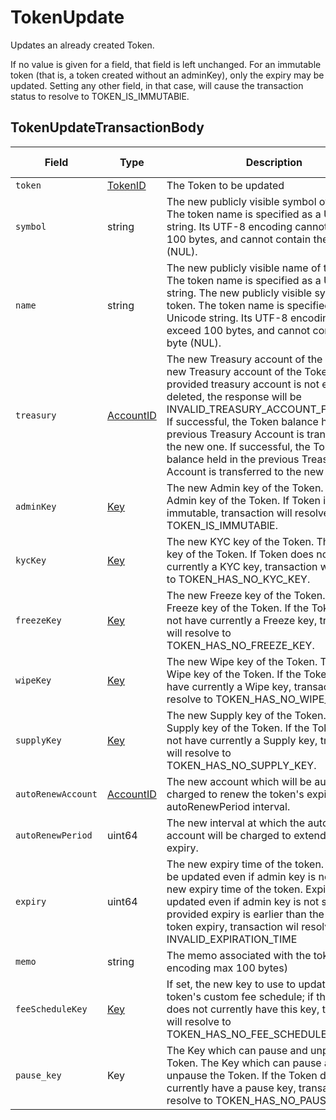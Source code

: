 # TokenUpdate

Updates an already created Token.

If no value is given for a field, that field is left unchanged. For an immutable token (that is, a token created without an adminKey), only the expiry may be updated. Setting any other field, in that case, will cause the transaction status to resolve to TOKEN\_IS\_IMMUTABlE.

## TokenUpdateTransactionBody

| Field              | Type                                     | Description                                                                                                                                                                                                                                                                                                                                                                                                                 | Signature Required   |
| ------------------ | ---------------------------------------- | --------------------------------------------------------------------------------------------------------------------------------------------------------------------------------------------------------------------------------------------------------------------------------------------------------------------------------------------------------------------------------------------------------------------------- | -------------------- |
| `token`            | [TokenID](../basic-types/tokenid.md)     | The Token to be updated                                                                                                                                                                                                                                                                                                                                                                                                     | N/A                  |
| `symbol`           | string                                   | The new publicly visible symbol of the token. The token name is specified as a Unicode string. Its UTF-8 encoding cannot exceed 100 bytes, and cannot contain the 0 byte (NUL).                                                                                                                                                                                                                                             | N/A                  |
| `name`             | string                                   | The new publicly visible name of the token. The token name is specified as a Unicode string. The new publicly visible symbol of the token. The token name is specified as a Unicode string. Its UTF-8 encoding cannot exceed 100 bytes, and cannot contain the 0 byte (NUL).                                                                                                                                                | N/A                  |
| `treasury`         | [AccountID](../basic-types/accountid.md) | The new Treasury account of the Token. The new Treasury account of the Token. If the provided treasury account is not existing or deleted, the response will be INVALID\_TREASURY\_ACCOUNT\_FOR\_TOKEN. If successful, the Token balance held in the previous Treasury Account is transferred to the new one. If successful, the Token balance held in the previous Treasury Account is transferred to the new one. | If updated, required |
| `adminKey`         | [Key](../basic-types/key.md)             | The new Admin key of the Token. The new Admin key of the Token. If Token is immutable, transaction will resolve to TOKEN\_IS\_IMMUTABlE.                                                                                                                                                                                                                                                                                | If updated, required |
| `kycKey`           | [Key](../basic-types/key.md)             | The new KYC key of the Token. The new KYC key of the Token. If Token does not have currently a KYC key, transaction will resolve to TOKEN\_HAS\_NO\_KYC\_KEY.                                                                                                                                                                                                                                                       | If updated, required |
| `freezeKey`        | [Key](../basic-types/key.md)             | The new Freeze key of the Token. The new Freeze key of the Token. If the Token does not have currently a Freeze key, transaction will resolve to TOKEN\_HAS\_NO\_FREEZE\_KEY.                                                                                                                                                                                                                                       | If updated, required |
| `wipeKey`          | [Key](../basic-types/key.md)             | The new Wipe key of the Token. The new Wipe key of the Token. If the Token does not have currently a Wipe key, transaction will resolve to TOKEN\_HAS\_NO\_WIPE\_KEY.                                                                                                                                                                                                                                               | If updated, required |
| `supplyKey`        | [Key](../basic-types/key.md)             | The new Supply key of the Token. The new Supply key of the Token. If the Token does not have currently a Supply key, transaction will resolve to TOKEN\_HAS\_NO\_SUPPLY\_KEY.                                                                                                                                                                                                                                       | If updated, required |
| `autoRenewAccount` | [AccountID](../basic-types/accountid.md) | The new account which will be automatically charged to renew the token's expiration, at autoRenewPeriod interval.                                                                                                                                                                                                                                                                                                           | N/A                  |
| `autoRenewPeriod`  | uint64                                   | The new interval at which the auto-renew account will be charged to extend the token's expiry.                                                                                                                                                                                                                                                                                                                              | N/A                  |
| `expiry`           | uint64                                   | The new expiry time of the token. Expiry can be updated even if admin key is not set. The new expiry time of the token. Expiry can be updated even if admin key is not set. If the provided expiry is earlier than the current token expiry, transaction wil resolve to INVALID\_EXPIRATION\_TIME                                                                                                                       | N/A                  |
| `memo`             | string                                   | The memo associated with the token (UTF-8 encoding max 100 bytes)                                                                                                                                                                                                                                                                                                                                                           | N/A                  |
| `feeScheduleKey`   | [Key](../basic-types/key.md)             | If set, the new key to use to update the token's custom fee schedule; if the token does not currently have this key, transaction will resolve to TOKEN\_HAS\_NO\_FEE\_SCHEDULE\_KEY                                                                                                                                                                                                                               | N/A                  |
| `pause_key`        | Key                                      | The Key which can pause and unpause the Token. The Key which can pause and unpause the Token. If the Token does not currently have a pause key, transaction will resolve to TOKEN\_HAS\_NO\_PAUSE\_KEY                                                                                                                                                                                                              | N/A                  |
